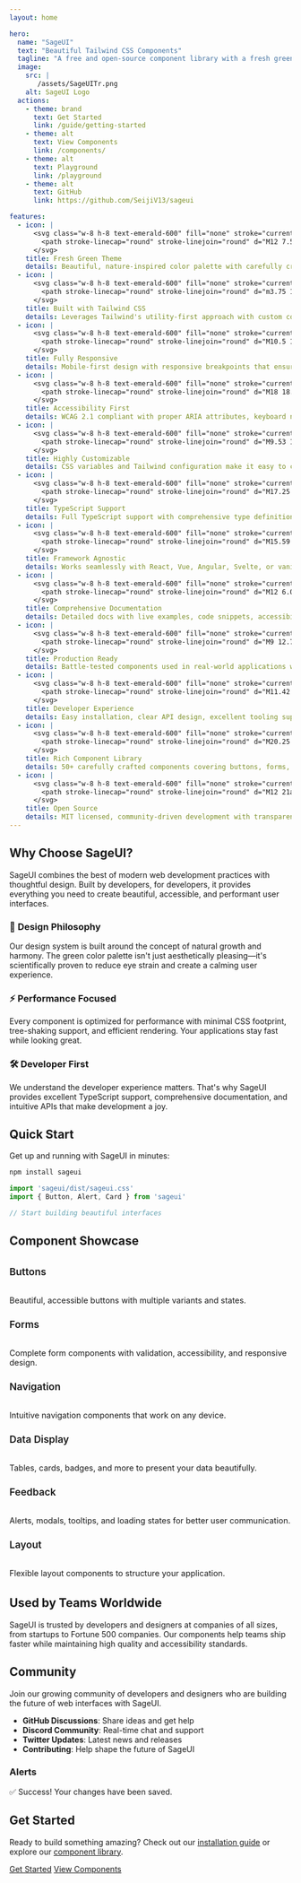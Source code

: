 ```yaml
---
layout: home

hero:
  name: "SageUI"
  text: "Beautiful Tailwind CSS Components"
  tagline: "A free and open-source component library with a fresh green theme, built for modern web development. Create stunning interfaces with ease."
  image:
    src: |
       /assets/SageUITr.png
    alt: SageUI Logo
  actions:
    - theme: brand
      text: Get Started
      link: /guide/getting-started
    - theme: alt
      text: View Components
      link: /components/
    - theme: alt
      text: Playground
      link: /playground
    - theme: alt
      text: GitHub
      link: https://github.com/SeijiV13/sageui

features:
  - icon: |
      <svg class="w-8 h-8 text-emerald-600" fill="none" stroke="currentColor" viewBox="0 0 24 24" stroke-width="1.5">
        <path stroke-linecap="round" stroke-linejoin="round" d="M12 7.5h1.5m-1.5 3h1.5m-7.5 3h7.5m-7.5 3h7.5M5.25 19.5h13.5a2.25 2.25 0 002.25-2.25V6.75a2.25 2.25 0 00-2.25-2.25H5.25A2.25 2.25 0 003 6.75v10.5a2.25 2.25 0 002.25 2.25z"/>
      </svg>
    title: Fresh Green Theme
    details: Beautiful, nature-inspired color palette with carefully crafted green tones that provide excellent contrast and visual hierarchy
  - icon: |
      <svg class="w-8 h-8 text-emerald-600" fill="none" stroke="currentColor" viewBox="0 0 24 24" stroke-width="1.5">
        <path stroke-linecap="round" stroke-linejoin="round" d="m3.75 13.5 10.5-11.25L12 10.5h8.25L9.75 21.75 12 13.5H3.75Z"/>
      </svg>
    title: Built with Tailwind CSS
    details: Leverages Tailwind's utility-first approach with custom components that maintain flexibility and performance
  - icon: |
      <svg class="w-8 h-8 text-emerald-600" fill="none" stroke="currentColor" viewBox="0 0 24 24" stroke-width="1.5">
        <path stroke-linecap="round" stroke-linejoin="round" d="M10.5 1.5H8.25A2.25 2.25 0 006 3.75v16.5a2.25 2.25 0 002.25 2.25h7.5A2.25 2.25 0 0018 20.25V3.75a2.25 2.25 0 00-2.25-2.25H13.5m-3 0V3h3v-1.5m-3 0h3m-3 18.75h3"/>
      </svg>
    title: Fully Responsive
    details: Mobile-first design with responsive breakpoints that ensure perfect layouts on any device or screen size
  - icon: |
      <svg class="w-8 h-8 text-emerald-600" fill="none" stroke="currentColor" viewBox="0 0 24 24" stroke-width="1.5">
        <path stroke-linecap="round" stroke-linejoin="round" d="M18 18.72a9.094 9.094 0 003.741-.479 3 3 0 00-4.682-2.72m.94 3.198l.001.031c0 .225-.012.447-.037.666A11.944 11.944 0 0112 21c-2.17 0-4.207-.576-5.963-1.584A6.062 6.062 0 016 18.719m12 0a5.971 5.971 0 00-.941-3.197m0 0A5.995 5.995 0 0012 12.75a5.995 5.995 0 00-5.058 2.772m0 0a3 3 0 00-4.681 2.72 8.986 8.986 0 003.74.477m.94-3.197a5.971 5.971 0 00-.94 3.197M15 6.75a3 3 0 11-6 0 3 3 0 016 0zm6 3a2.25 2.25 0 11-4.5 0 2.25 2.25 0 014.5 0zm-13.5 0a2.25 2.25 0 11-4.5 0 2.25 2.25 0 014.5 0z"/>
      </svg>
    title: Accessibility First
    details: WCAG 2.1 compliant with proper ARIA attributes, keyboard navigation, and screen reader support built-in
  - icon: |
      <svg class="w-8 h-8 text-emerald-600" fill="none" stroke="currentColor" viewBox="0 0 24 24" stroke-width="1.5">
        <path stroke-linecap="round" stroke-linejoin="round" d="M9.53 16.122a3 3 0 00-5.78 1.128 2.25 2.25 0 01-2.4 2.245 4.5 4.5 0 008.4-2.245c0-.399-.078-.78-.22-1.128zm0 0a15.998 15.998 0 003.388-1.62m-5.043-.025a15.994 15.994 0 011.622-3.395m3.42 3.42a15.995 15.995 0 004.764-4.648l3.876-5.814a1.151 1.151 0 00-1.597-1.597L14.146 6.32a15.996 15.996 0 00-4.649 4.763m3.42 3.42a6.776 6.776 0 00-3.42-3.42"/>
      </svg>
    title: Highly Customizable
    details: CSS variables and Tailwind configuration make it easy to customize colors, spacing, and components to match your brand
  - icon: |
      <svg class="w-8 h-8 text-emerald-600" fill="none" stroke="currentColor" viewBox="0 0 24 24" stroke-width="1.5">
        <path stroke-linecap="round" stroke-linejoin="round" d="M17.25 6.75L22.5 12l-5.25 5.25m-10.5 0L1.5 12l5.25-5.25m7.5-3l-4.5 16.5"/>
      </svg>
    title: TypeScript Support
    details: Full TypeScript support with comprehensive type definitions and IntelliSense for better developer experience
  - icon: |
      <svg class="w-8 h-8 text-emerald-600" fill="none" stroke="currentColor" viewBox="0 0 24 24" stroke-width="1.5">
        <path stroke-linecap="round" stroke-linejoin="round" d="M15.59 14.37a6 6 0 01-5.84 7.38v-4.8m5.84-2.58a14.98 14.98 0 006.16-12.12A14.98 14.98 0 009.631 8.41m5.96 5.96a14.926 14.926 0 01-5.841 2.58m-.119-8.54a6 6 0 00-7.381 5.84h4.8m2.581-5.84a14.927 14.927 0 00-2.58 5.84m2.699 2.7c-.103.021-.207.041-.311.06a15.09 15.09 0 01-2.448-2.448 14.9 14.9 0 01.311-.06m0 0v3.097a7.397 7.397 0 003.395-.37M9.631 8.41a23.64 23.64 0 018.8 0c3.395.23 6.422-.308 9.371-1.532"/>
      </svg>
    title: Framework Agnostic
    details: Works seamlessly with React, Vue, Angular, Svelte, or vanilla JavaScript - use with any tech stack
  - icon: |
      <svg class="w-8 h-8 text-emerald-600" fill="none" stroke="currentColor" viewBox="0 0 24 24" stroke-width="1.5">
        <path stroke-linecap="round" stroke-linejoin="round" d="M12 6.042A8.967 8.967 0 006 3.75c-1.052 0-2.062.18-3 .512v14.25A8.987 8.987 0 016 18c2.305 0 4.408.867 6 2.292m0-14.25a8.966 8.966 0 016-2.292c1.052 0 2.062.18 3 .512v14.25A8.987 8.987 0 0018 18a8.967 8.967 0 00-6 2.292m0-14.25v14.25"/>
      </svg>
    title: Comprehensive Documentation
    details: Detailed docs with live examples, code snippets, accessibility notes, and best practices for every component
  - icon: |
      <svg class="w-8 h-8 text-emerald-600" fill="none" stroke="currentColor" viewBox="0 0 24 24" stroke-width="1.5">
        <path stroke-linecap="round" stroke-linejoin="round" d="M9 12.75L11.25 15 15 9.75M21 12a9 9 0 11-18 0 9 9 0 0118 0z"/>
      </svg>
    title: Production Ready
    details: Battle-tested components used in real-world applications with consistent performance and reliability
  - icon: |
      <svg class="w-8 h-8 text-emerald-600" fill="none" stroke="currentColor" viewBox="0 0 24 24" stroke-width="1.5">
        <path stroke-linecap="round" stroke-linejoin="round" d="M11.42 15.17L17.25 21A2.652 2.652 0 0021 17.25l-5.877-5.877M11.42 15.17l2.496-3.03c.317-.384.74-.626 1.208-.766M11.42 15.17l-4.655-5.653a2.548 2.548 0 010-3.586l.837-.836c.992-.992 2.6-.992 3.592 0l5.653 4.655 3.03 2.496c.317.384.74.626 1.208.766M11.42 15.17L15.17 11.42c.384-.317.626-.74.766-1.208L18.32 7.04a2.651 2.651 0 00-3.586-3.586l-3.172 2.384c-.468.14-.891.382-1.208.766z"/>
      </svg>
    title: Developer Experience
    details: Easy installation, clear API design, excellent tooling support, and active community contributions
  - icon: |
      <svg class="w-8 h-8 text-emerald-600" fill="none" stroke="currentColor" viewBox="0 0 24 24" stroke-width="1.5">
        <path stroke-linecap="round" stroke-linejoin="round" d="M20.25 6.375c0 2.278-3.694 4.125-8.25 4.125S3.75 8.653 3.75 6.375m16.5 0c0-2.278-3.694-4.125-8.25-4.125S3.75 4.097 3.75 6.375m16.5 0v11.25c0 2.278-3.694 4.125-8.25 4.125s-8.25-1.847-8.25-4.125V6.375m16.5 0v3.75m-16.5-3.75v3.75m16.5 0v3.75C20.25 16.153 16.556 18 12 18s-8.25-1.847-8.25-4.125v-3.75m16.5 0c0 2.278-3.694 4.125-8.25 4.125s-8.25-1.847-8.25-4.125"/>
      </svg>
    title: Rich Component Library
    details: 50+ carefully crafted components covering buttons, forms, navigation, data display, feedback, and layout needs
  - icon: |
      <svg class="w-8 h-8 text-emerald-600" fill="none" stroke="currentColor" viewBox="0 0 24 24" stroke-width="1.5">
        <path stroke-linecap="round" stroke-linejoin="round" d="M12 21a9.004 9.004 0 008.716-6.747M12 21a9.004 9.004 0 01-8.716-6.747M12 21c2.485 0 4.5-4.03 4.5-9S14.485 3 12 3s-4.5 4.03-4.5 9 2.015 9 4.5 9zm0 0c2.485 0 4.5-4.03 4.5-9S14.485 3 12 3s-4.5 4.03-4.5 9 2.015 9 4.5 9zm-9.716-6.747C3.124 14.395 3 15.21 3 16.5c0 3.037 1.343 5.5 3 5.5s3-2.463 3-5.5-1.343-5.5-3-5.5c-.657 0-1.124.185-1.284.253zm15.432 0c-.16-.068-.627-.253-1.284-.253-1.657 0-3 2.463-3 5.5s1.343 5.5 3 5.5 3-2.463 3-5.5c0-1.29-.124-2.105-.284-2.747z"/>
      </svg>
    title: Open Source
    details: MIT licensed, community-driven development with transparent roadmap and welcoming contribution guidelines
---
```


## Why Choose SageUI?

SageUI combines the best of modern web development practices with thoughtful design. Built by developers, for developers, it provides everything you need to create beautiful, accessible, and performant user interfaces.

### 🎨 **Design Philosophy**

Our design system is built around the concept of natural growth and harmony. The green color palette isn't just aesthetically pleasing—it's scientifically proven to reduce eye strain and create a calming user experience.

### ⚡ **Performance Focused**

Every component is optimized for performance with minimal CSS footprint, tree-shaking support, and efficient rendering. Your applications stay fast while looking great.

### 🛠️ **Developer First**

We understand the developer experience matters. That's why SageUI provides excellent TypeScript support, comprehensive documentation, and intuitive APIs that make development a joy.

## Quick Start

Get up and running with SageUI in minutes:

```bash
npm install sageui
```

```javascript
import 'sageui/dist/sageui.css'
import { Button, Alert, Card } from 'sageui'

// Start building beautiful interfaces
```

## Component Showcase

<div class="component-showcase">

### Buttons
Beautiful, accessible buttons with multiple variants and states.

### Forms
Complete form components with validation, accessibility, and responsive design.

### Navigation
Intuitive navigation components that work on any device.

### Data Display
Tables, cards, badges, and more to present your data beautifully.

### Feedback
Alerts, modals, tooltips, and loading states for better user communication.

### Layout
Flexible layout components to structure your application.

</div>

## Used by Teams Worldwide

SageUI is trusted by developers and designers at companies of all sizes, from startups to Fortune 500 companies. Our components help teams ship faster while maintaining high quality and accessibility standards.

## Community

Join our growing community of developers and designers who are building the future of web interfaces with SageUI.

- **GitHub Discussions**: Share ideas and get help
- **Discord Community**: Real-time chat and support  
- **Twitter Updates**: Latest news and releases
- **Contributing**: Help shape the future of SageUI

<!-- ## What's Next?

We're constantly improving SageUI based on community feedback and real-world usage. Check out our [roadmap](/roadmap) to see what's coming next, or [contribute](/contributing) to help us build the best component library for Tailwind CSS. -->

<style scoped>
.component-showcase {
  display: grid;
  grid-template-columns: repeat(auto-fit, minmax(250px, 1fr));
  gap: 1.5rem;
  margin: 2rem 0;
}

.component-showcase > div {
  padding: 1.5rem;
  border-radius: 0.5rem;
  border: 1px solid var(--vp-c-border);
  background: var(--vp-c-bg-soft);
}

.component-showcase h3 {
  color: var(--vp-c-brand);
  margin: 0 0 0.5rem 0;
  font-size: 1.1rem;
  font-weight: 600;
}

.component-showcase p {
  margin: 0;
  font-size: 0.9rem;
  color: var(--vp-c-text-2);
}
</style>

### Alerts
<div class="alert alert-success">
  <span>✅</span>
  <span>Success! Your changes have been saved.</span>
</div>

## Get Started

Ready to build something amazing? Check out our [installation guide](/guide/installation) or explore our [component library](/components/button).

<div class="flex gap-4 mt-8">
  <a href="/guide/installation" class="btn btn-primary text-white">Get Started</a>
  <a href="/components/button" class="btn btn-outline">View Components</a>
</div>
